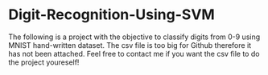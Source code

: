 # Digit-Recognition-Using-SVM
The following is a project with the objective to classify digits from 0-9 using MNIST hand-written dataset.
The csv file is too big for Github therefore it has not been attached. Feel free to contact me if you want the csv file to do the project youreself!
